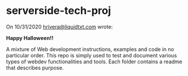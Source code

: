 # serverside-tech-proj

On 10/31/2020 hrivera@liquidtxt.com wrote:

<b>Happy Halloween!!</b>

A mixture of Web development instructions, examples and code in no particular order.
This repo is simply used to test and document various types of webdev
functionalities and tools.  Each folder contains a readme that describes purpose.
